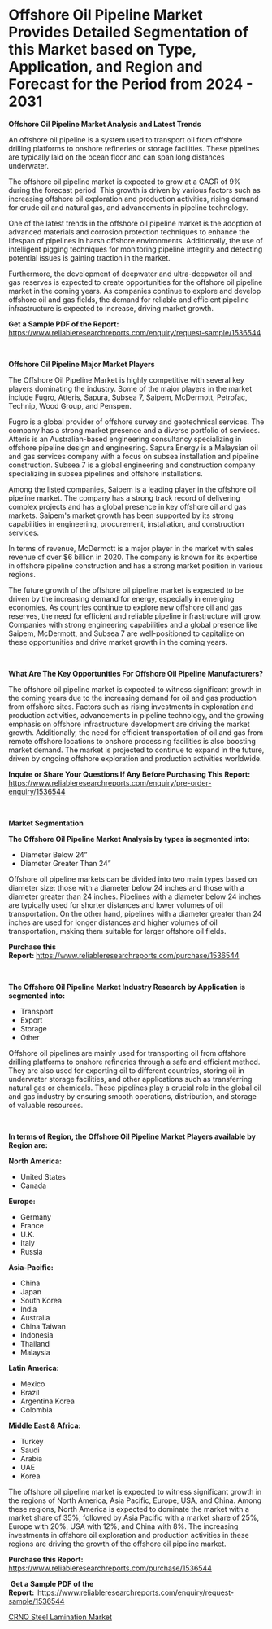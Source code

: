 <p><h1>Offshore Oil Pipeline Market Provides Detailed Segmentation of this Market based on Type, Application, and Region and Forecast for the Period from 2024 - 2031</h1></p><p><strong>Offshore Oil Pipeline Market Analysis and Latest Trends</strong></p>
<p><p>An offshore oil pipeline is a system used to transport oil from offshore drilling platforms to onshore refineries or storage facilities. These pipelines are typically laid on the ocean floor and can span long distances underwater.</p><p>The offshore oil pipeline market is expected to grow at a CAGR of 9% during the forecast period. This growth is driven by various factors such as increasing offshore oil exploration and production activities, rising demand for crude oil and natural gas, and advancements in pipeline technology.</p><p>One of the latest trends in the offshore oil pipeline market is the adoption of advanced materials and corrosion protection techniques to enhance the lifespan of pipelines in harsh offshore environments. Additionally, the use of intelligent pigging techniques for monitoring pipeline integrity and detecting potential issues is gaining traction in the market.</p><p>Furthermore, the development of deepwater and ultra-deepwater oil and gas reserves is expected to create opportunities for the offshore oil pipeline market in the coming years. As companies continue to explore and develop offshore oil and gas fields, the demand for reliable and efficient pipeline infrastructure is expected to increase, driving market growth.</p></p>
<p><strong>Get a Sample PDF of the Report:&nbsp;</strong> <a href="https://www.reliableresearchreports.com/enquiry/request-sample/1536544">https://www.reliableresearchreports.com/enquiry/request-sample/1536544</a></p>
<p>&nbsp;</p>
<p><strong>Offshore Oil Pipeline Major Market Players</strong></p>
<p><p>The Offshore Oil Pipeline Market is highly competitive with several key players dominating the industry. Some of the major players in the market include Fugro, Atteris, Sapura, Subsea 7, Saipem, McDermott, Petrofac, Technip, Wood Group, and Penspen. </p><p>Fugro is a global provider of offshore survey and geotechnical services. The company has a strong market presence and a diverse portfolio of services. Atteris is an Australian-based engineering consultancy specializing in offshore pipeline design and engineering. Sapura Energy is a Malaysian oil and gas services company with a focus on subsea installation and pipeline construction. Subsea 7 is a global engineering and construction company specializing in subsea pipelines and offshore installations. </p><p>Among the listed companies, Saipem is a leading player in the offshore oil pipeline market. The company has a strong track record of delivering complex projects and has a global presence in key offshore oil and gas markets. Saipem's market growth has been supported by its strong capabilities in engineering, procurement, installation, and construction services. </p><p>In terms of revenue, McDermott is a major player in the market with sales revenue of over $6 billion in 2020. The company is known for its expertise in offshore pipeline construction and has a strong market position in various regions.</p><p>The future growth of the offshore oil pipeline market is expected to be driven by the increasing demand for energy, especially in emerging economies. As countries continue to explore new offshore oil and gas reserves, the need for efficient and reliable pipeline infrastructure will grow. Companies with strong engineering capabilities and a global presence like Saipem, McDermott, and Subsea 7 are well-positioned to capitalize on these opportunities and drive market growth in the coming years.</p></p>
<p>&nbsp;</p>
<p><strong>What Are The Key Opportunities For Offshore Oil Pipeline Manufacturers?</strong></p>
<p><p>The offshore oil pipeline market is expected to witness significant growth in the coming years due to the increasing demand for oil and gas production from offshore sites. Factors such as rising investments in exploration and production activities, advancements in pipeline technology, and the growing emphasis on offshore infrastructure development are driving the market growth. Additionally, the need for efficient transportation of oil and gas from remote offshore locations to onshore processing facilities is also boosting market demand. The market is projected to continue to expand in the future, driven by ongoing offshore exploration and production activities worldwide.</p></p>
<p><strong>Inquire or Share Your Questions If Any Before Purchasing This Report:</strong> <a href="https://www.reliableresearchreports.com/enquiry/pre-order-enquiry/1536544">https://www.reliableresearchreports.com/enquiry/pre-order-enquiry/1536544</a></p>
<p>&nbsp;</p>
<p><strong>Market Segmentation</strong></p>
<p><strong>The Offshore Oil Pipeline Market Analysis by types is segmented into:</strong></p>
<p><ul><li>Diameter Below 24”</li><li>Diameter Greater Than 24”</li></ul></p>
<p><p>Offshore oil pipeline markets can be divided into two main types based on diameter size: those with a diameter below 24 inches and those with a diameter greater than 24 inches. Pipelines with a diameter below 24 inches are typically used for shorter distances and lower volumes of oil transportation. On the other hand, pipelines with a diameter greater than 24 inches are used for longer distances and higher volumes of oil transportation, making them suitable for larger offshore oil fields.</p></p>
<p><strong>Purchase this Report:&nbsp;</strong><a href="https://www.reliableresearchreports.com/purchase/1536544">https://www.reliableresearchreports.com/purchase/1536544</a></p>
<p>&nbsp;</p>
<p><strong>The Offshore Oil Pipeline Market Industry Research by Application is segmented into:</strong></p>
<p><ul><li>Transport</li><li>Export</li><li>Storage</li><li>Other</li></ul></p>
<p><p>Offshore oil pipelines are mainly used for transporting oil from offshore drilling platforms to onshore refineries through a safe and efficient method. They are also used for exporting oil to different countries, storing oil in underwater storage facilities, and other applications such as transferring natural gas or chemicals. These pipelines play a crucial role in the global oil and gas industry by ensuring smooth operations, distribution, and storage of valuable resources.</p></p>
<p>&nbsp;</p>
<p><strong>In terms of Region, the Offshore Oil Pipeline Market Players available by Region are:</strong></p>
<p>
    <p> <strong> North America: </strong>
        <ul>
            <li>United States</li>
            <li>Canada</li>
        </ul>
        </p> 
    <p> <strong> Europe: </strong>
        <ul>
            <li>Germany</li>
            <li>France</li>
            <li>U.K.</li>
            <li>Italy</li>
            <li>Russia</li>
        </ul>
        </p> 
    <p> <strong> Asia-Pacific: </strong>
        <ul>
            <li>China</li>
            <li>Japan</li>
            <li>South Korea</li>
            <li>India</li>
            <li>Australia</li>
            <li>China Taiwan</li>
            <li>Indonesia</li>
            <li>Thailand</li>
            <li>Malaysia</li>
        </ul>
        </p> 
    <p> <strong> Latin America: </strong>
        <ul>
            <li>Mexico</li>
            <li>Brazil</li>
            <li>Argentina Korea</li>
            <li>Colombia</li>
        </ul>
        </p> 
    <p> <strong> Middle East & Africa: </strong>
        <ul>
            <li>Turkey</li>
            <li>Saudi</li>
            <li>Arabia</li>
            <li>UAE</li>
            <li>Korea</li>
        </ul>
    </p>
    </p>
<p><p>The offshore oil pipeline market is expected to witness significant growth in the regions of North America, Asia Pacific, Europe, USA, and China. Among these regions, North America is expected to dominate the market with a market share of 35%, followed by Asia Pacific with a market share of 25%, Europe with 20%, USA with 12%, and China with 8%. The increasing investments in offshore oil exploration and production activities in these regions are driving the growth of the offshore oil pipeline market.</p></p>
<p><strong>Purchase this Report: </strong><a href="https://www.reliableresearchreports.com/purchase/1536544">https://www.reliableresearchreports.com/purchase/1536544</a></p>
<p>&nbsp;<strong>Get a Sample PDF of the Report:&nbsp;&nbsp;</strong><a href="https://www.reliableresearchreports.com/enquiry/request-sample/1536544">https://www.reliableresearchreports.com/enquiry/request-sample/1536544</a></p>
<p><strong></strong></p>
<p><p><a href="https://sulfuric-clavicle-d39.notion.site/CRNO-Steel-Lamination-Market-Size-Growth-and-Forecast-from-2024-2031-8d04abe161fd4144be1e69b0f34fee4a">CRNO Steel Lamination Market</a></p></p>